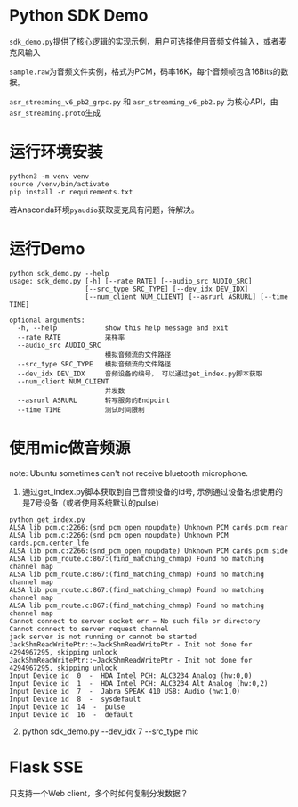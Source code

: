 # Python SDK Demo
`sdk_demo.py`提供了核心逻辑的实现示例，用户可选择使用音频文件输入，或者麦克风输入

`sample.raw`为音频文件实例，格式为PCM，码率16K，每个音频帧包含16Bits的数据。

`asr_streaming_v6_pb2_grpc.py` 和 `asr_streaming_v6_pb2.py` 为核心API，由`asr_streaming.proto`生成

# 运行环境安装
```
python3 -m venv venv
source /venv/bin/activate
pip install -r requirements.txt
```
若Anaconda环境`pyaudio`获取麦克风有问题，待解决。
# 运行Demo
```
python sdk_demo.py --help  
usage: sdk_demo.py [-h] [--rate RATE] [--audio_src AUDIO_SRC]
                   [--src_type SRC_TYPE] [--dev_idx DEV_IDX]
                   [--num_client NUM_CLIENT] [--asrurl ASRURL] [--time TIME]

optional arguments:
  -h, --help            show this help message and exit
  --rate RATE           采样率
  --audio_src AUDIO_SRC
                        模拟音频流的文件路径
  --src_type SRC_TYPE   模拟音频流的文件路径
  --dev_idx DEV_IDX     音频设备的编号， 可以通过get_index.py脚本获取
  --num_client NUM_CLIENT
                        并发数
  --asrurl ASRURL       转写服务的Endpoint
  --time TIME           测试时间限制

```


# 使用mic做音频源
note: Ubuntu sometimes can't not receive bluetooth microphone.
1. 通过get_index.py脚本获取到自己音频设备的id号, 示例通过设备名想使用的是7号设备（或者使用系统默认的pulse）
```
python get_index.py 
ALSA lib pcm.c:2266:(snd_pcm_open_noupdate) Unknown PCM cards.pcm.rear
ALSA lib pcm.c:2266:(snd_pcm_open_noupdate) Unknown PCM cards.pcm.center_lfe
ALSA lib pcm.c:2266:(snd_pcm_open_noupdate) Unknown PCM cards.pcm.side
ALSA lib pcm_route.c:867:(find_matching_chmap) Found no matching channel map
ALSA lib pcm_route.c:867:(find_matching_chmap) Found no matching channel map
ALSA lib pcm_route.c:867:(find_matching_chmap) Found no matching channel map
ALSA lib pcm_route.c:867:(find_matching_chmap) Found no matching channel map
Cannot connect to server socket err = No such file or directory
Cannot connect to server request channel
jack server is not running or cannot be started
JackShmReadWritePtr::~JackShmReadWritePtr - Init not done for 4294967295, skipping unlock
JackShmReadWritePtr::~JackShmReadWritePtr - Init not done for 4294967295, skipping unlock
Input Device id  0  -  HDA Intel PCH: ALC3234 Analog (hw:0,0)
Input Device id  1  -  HDA Intel PCH: ALC3234 Alt Analog (hw:0,2)
Input Device id  7  -  Jabra SPEAK 410 USB: Audio (hw:1,0)
Input Device id  8  -  sysdefault
Input Device id  14  -  pulse
Input Device id  16  -  default
```
2. python sdk_demo.py --dev_idx 7 --src_type mic

# Flask SSE
只支持一个Web client，多个时如何复制分发数据？
